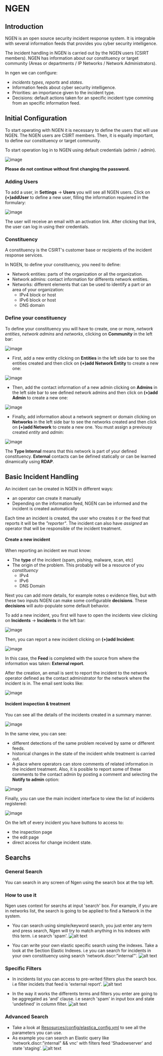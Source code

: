 # NGEN

## Introduction

NGEN is an open source security incident response system. It is integrable with several information feeds that provides you cyber security intelligence.

The incident handling in NGEN is carried out by the NGEN users (CSIRT members). NGEN has information about our constituency or target community (Areas or departments / IP Networks / Network Administrators).

In ngen we can configure:
* *incidents types*, *reports* and *states*.
* Information feeds about cyber security intelligence.
* Priorities: an importance given to the incident type.
* Decisions: default actions taken for an specific incident type comming from an specific information feed.


## Initial Configuration

To start operating with NGEN it is necessary to define the users that will use NGEN. The NGEN users are CSIRT members. Then, it is equally important, to define our constituency or target community.

To start operation log in to NGEN using default credentials (admin / admin).

![image](images/login.png)

**Please do not continue without first changing the password.**

### Adding Users

To add a user, in **Settings** -> **Users** you will see all NGEN users. Click on **(+)addUser** to define a new user, filling the information requiered in the formulary:

![image](images/useradd.png)
 
The user will receive an email with an activation link. After clicking that link, the user can log in using their credentials.

### Constituency

A constituency is the CSIRT's customer base or recipients of the incident response services.

In NGEN, to define your constituency, you need to define: 
* Network entities: parts of the organization or all the organization.
* Network admins: contact information for differents network entities.
* Networks: different elements that can be used to identify a part or an area of your organization:
  * IPv4 block or host
  * IPv6 block or host
  * DNS domain


### Define your constituency

To define your constituency you will have to create, one or more, *network entities*, *network admins* and *networks*, clicking on **Community** in the left bar:

![image](images/community.png)

* First, add a new entity clicking on **Entities** in the left side bar to see the entities created and then click on **(+)add Network Entity** to create a new one:

![image](images/addentity.png)

* Then, add the contact information of a new admin clicking on **Admins** in the left side bar to see defined network admins and then click on **(+)add Admin** to create a new one:

![image](images/addnetworkadmin.png)

* Finally, add information about a network segment or domain clicking on **Networks** in the left side bar to see the networks created and then click on **(+)add Network** to create a new one. You must assign a previousy created *entity* and *admin*:

![image](images/addnetwork.png)

The **Type Internal** means that this network is part of your defined constituency. **External** contacts can be defined statically or can be learned dinamically using **RDAP**.


## Basic Incident Handling

An incident can be created in NGEN in different ways:
* an operator can create it manually
* Depending on the information feed, NGEN can be informed and the incident is created automatically

Each time an incident is created, the user who creates it or the feed that reports it will be the *"reporter"*. The incident can also have *assigned* an operator that will be responsible of the incident treatment.

#### Create a new incident

When reporting an incident we must know:
* The **type** of the incident (spam, pishing, malware, scan, etc)
* The origin of the problem. This probably will be a resource of you *constituency*
   * IPv4
   * IPv6
   * DNS Domain
   
Next you can add more details, for example notes o evidence files, but with these two inputs NGEN can make some configurable **decisions**. These **decisions** will auto-populate some default behavior.

To add a new incident, you first will have to open the incidents view clicking on **Incidents** -> **Incidents** in the left bar:

![image](images/bar-incidents.png)

Then, you can report a new incident clicking on **(+)add Incident**:

![image](images/newincident.png)

In this case, the **Feed** is completed with the source from where the information was taken: **External report**.

After the creation, an email is sent to report the incident to the network operator defined as the contact administrator for the network where the incident is in. The email sent looks like:

![image](images/incident-email.png)


#### Incident inspection & treatment

You can see all the details of the incidents created in a summary manner. 

![image](images/incident-detail1.png)

In the same view, you can see:
* different detections of the same problem received by same or different feeds.
* historical changes in the state of the incident while treatment is carried out.
* A place where operators can store comments of related information in the incident treatment. Also, it is posible to report some of these comments to the contact admin by posting a comment and selecting the **Notify to admin** option:

![image](images/incident-detail2.png)

Finally, you can use the main incident interface to view the list of incidents registered:

![image](images/incident-list.png)

On the left of every incident you have buttons to access to:
* the inspection page
* the edit page
* direct access for change incident state.

## Searchs
### General Search

You can search in any screen of Ngen using the search box at the top left.


### How to use it

Ngen uses context for searchs at input 'search' box. For example, if you are in networks list, the search is going to be applied to find a Network in the system.
  * You can search using simple/keyword search, you just enter any term and press search, Ngen will try to match anything in his indexes with this term. i.e search 'spam'.
![alt text](https://github.com/CERTUNLP/NgenBundle/raw/master/Resources/doc/images/searchspam.png)

  * You can write your own elastic specific search using the indexes. Take a look at the Section Elastic Indexes. i.e you can search for incidents in your own constituency using search 'network.discr:"internal"'.
![alt text](https://github.com/CERTUNLP/NgenBundle/raw/master/Resources/doc/images/advancedsearch.png)

  
### Specific Filters
 
 * In incidents list you can access to pre-writed filters plus the search box. i.e filter incidets that feed is 'external report'.
![alt text](https://github.com/CERTUNLP/NgenBundle/raw/master/Resources/doc/images/filterexternalreport.png)

* In the way it works the differents terms and filters you enter are going to be aggregated as 'and' clause. i.e search 'spam' in input box and state 'undefined' in column filter.
![alt text](https://github.com/CERTUNLP/NgenBundle/raw/master/Resources/doc/images/spamwithundefined.png)

### Advanced Search
 
 * Take a look at [Resosurces/config/elastica_config.yml](https://github.com/CERTUNLP/NgenBundle/blob/master/Resources/config/elastica_config.yml) to see all the parameters you can use.
 * As example you can search an Elastic query like 'network.discr:"internal" && vnc' with filters feed 'Shadowserver' and state 'staging'.
![alt text](https://github.com/CERTUNLP/NgenBundle/raw/master/Resources/doc/images/advancedsearch2.png)
 
